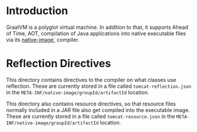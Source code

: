 Introduction
===

GraalVM is a polyglot virtual machine. In addition to that, it supports Ahead of Time, AOT, compilation of Java applications 
into native executable files via its [native-image`](https://github.com/oracle/graal/tree/master/substratevm) compiler.

Reflection Directives
===

This directory contains directives to the compiler on what classes use reflection.
These are currently stored in a file called `tomcat-reflection.json` in the `META-INF/native-image/groupId/artifactId` 
location.

This directory also contains resource directives, so that resource files normally included in a JAR file 
also get compiled into the executable image. 
These are currently stored in a file called `tomcat-resource.json` in the `META-INF/native-image/groupId/artifactId` 
location.


